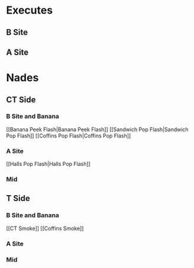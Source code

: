 # Executes
## B Site

## A Site

# Nades
## CT Side
### B Site and Banana
[[Banana Peek Flash|Banana Peek Flash]]
[[Sandwich Pop Flash|Sandwich Pop Flash]]
[[Coffins Pop Flash|Coffins Pop Flash]]
### A Site
[[Halls Pop Flash|Halls Pop Flash]]
### Mid

## T Side
### B Site and Banana
[[CT Smoke]]
[[Coffins Smoke]]
### A Site
### Mid